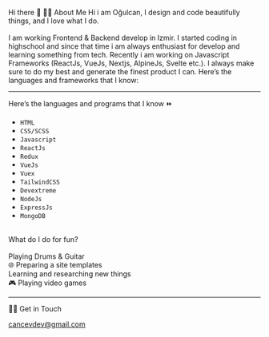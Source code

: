Hi there 👋
🧑‍💻 About Me
Hi i am Oğulcan, I design and code beautifully things, and I love what I do. <br /> <br />
I am working Frontend & Backend develop in Izmir. I started coding in highschool and since that time i am always enthusiast for develop and learning something from tech. Recently i am working on Javascript Frameworks (ReactJs, VueJs, Nextjs, AlpineJs, Svelte etc.). I always make sure to do my best and generate the finest product I can. Here’s the languages and frameworks that I know:

<hr/>

Here’s the languages and programs that I know ⏩ <br />
- `HTML`
- `CSS/SCSS`
- `Javascript`
- `ReactJs`
- `Redux`
- `VueJs`
- `Vuex`
- `TailwindCSS`
- `Devextreme`
- `NodeJs`
- `ExpressJs`
- `MongoDB`
<br />
What do I do for fun? <br /> <br />
Playing Drums & Guitar <br />
🌐 Preparing a site templates <br />
Learning and researching new things <br />
🎮 Playing video games <br />
<hr>

🙋‍♂️ Get in Touch

[cancevdev@gmail.com](mailto:cancevdev@gmail.com)
